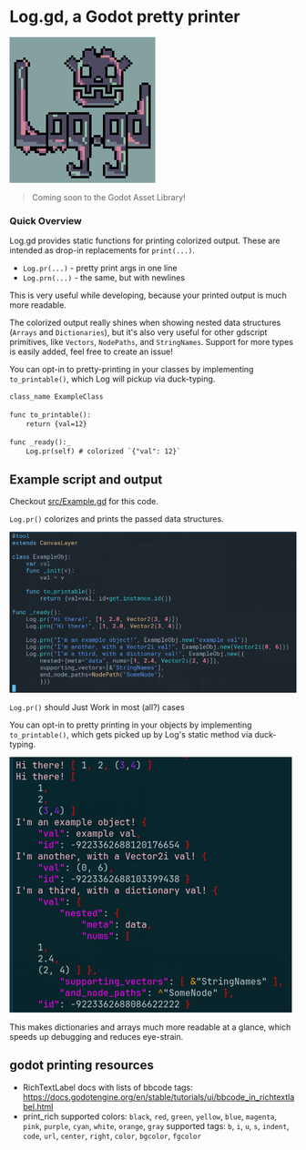 # Log.gd, a Godot pretty printer

![Log.gd logo](./docs/assets/Log_logo_4x.png)

> Coming soon to the Godot Asset Library!

### Quick Overview

Log.gd provides static functions for printing colorized output. These
are intended as drop-in replacements for `print(...)`.

- `Log.pr(...)` - pretty print args in one line
- `Log.prn(...)` - the same, but with newlines

This is very useful while developing, because your printed output is much more readable.

The colorized output really shines when showing nested data structures (`Arrays`
and `Dictionaries`), but it's also very useful for other gdscript primitives,
like `Vectors`, `NodePaths`, and `StringNames`. Support for more types is easily
added, feel free to create an issue!

You can opt-in to pretty-printing in your classes by implementing
`to_printable()`, which Log will pickup via duck-typing.

```gdscript
class_name ExampleClass

func to_printable():
    return {val=12}

func _ready():_
    Log.pr(self) # colorized `{"val": 12}`
```


## Example script and output

Checkout [src/Example.gd](src/Example.gd) for this code.

`Log.pr()` colorizes and prints the passed data structures.

![`Log.pr()` should Just Work in most (all?) cases](/docs/assets/example_gd_impl.png)

`Log.pr()` should Just Work in most (all?) cases

You can opt-in to pretty printing in your objects by implementing
`to_printable()`,
which gets picked up by Log's static method via duck-typing.

![output of Example.gd](./docs/assets/example_gd_output.png)

This makes dictionaries and arrays much more readable at a glance, which speeds
up debugging and reduces eye-strain.

## godot printing resources

- RichTextLabel docs with lists of bbcode tags:
  https://docs.godotengine.org/en/stable/tutorials/ui/bbcode_in_richtextlabel.html
- print_rich
  supported colors: `black`, `red`, `green`, `yellow`, `blue`, `magenta`, `pink`, `purple`, `cyan`, `white`, `orange`, `gray`
  supported tags: `b`, `i`, `u`, `s`, `indent`, `code`, `url`, `center`, `right`, `color`, `bgcolor`, `fgcolor`

